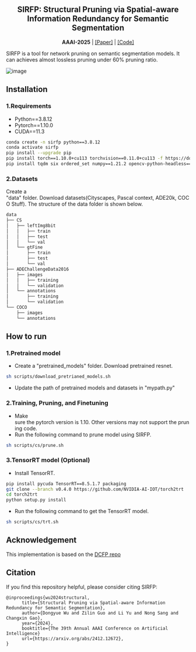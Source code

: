 <h2 align="center">SIRFP: Structural Pruning via Spatial-aware Information Redundancy for Semantic Segmentation</h2>
<p align="center"><b>AAAI-2025</b> | <a href="https://arxiv.org/abs/2412.12672">[Paper]</a> | <a href="https://github.com/dywu98/SIRFP">[Code]</a> </p>


SIRFP is a tool for network pruning on semantic segmentation models. It can achieves almost lossless pruning under 60% pruning ratio.

![image](https://github.com/dywu98/SIRFP/figs/pipeline.png)


## Installation

### 1.Requirements

- Python==3.8.12
- Pytorch==1.10.0
- CUDA==11.3

```bash
conda create -n sirfp python==3.8.12
conda activate sirfp
pip install --upgrade pip
pip install torch==1.10.0+cu113 torchvision==0.11.0+cu113 -f https://download.pytorch.org/whl/cu113/torch_stable.html 
pip install tqdm six ordered_set numpy==1.21.2 opencv-python-headless==4.1.2.30 scipy==1.5.4
```

### 2.Datasets
Create a "data" folder. Download datasets(Cityscapes, Pascal context, ADE20k, COCO Stuff). The structure of the data folder is shown below.

  ```bash
  data
  ├── CS
  │   ├── leftImg8bit
  │   │   ├── train
  │   │   ├── test
  │   │   └── val
  │   └── gtFine
  │       ├── train
  │       ├── test
  │       └── val
  ├── ADEChallengeData2016
  │   ├── images
  │   │   ├── training
  │   │   └── validation
  │   └── annotations
  │       ├── training
  │       └── validation
  └── COCO
      ├── images
      └── annotations
  ```

## How to run

### 1.Pretrained model
 - Create a "pretrained_models" folder. Download pretrained resnet.
```bash
sh scripts/download_pretrianed_models.sh
```
 - Update the path of pretrained models and datasets in "mypath.py"

### 2.Training, Pruning, and Finetuning
 - Make sure the pytorch version is 1.10. Other versions may not support the pruning code.
 - Run the following command to prune model using SIRFP.
```bash
sh scripts/cs/prune.sh
```

### 3.TensorRT model (Optional)
 - Install TensorRT.
```bash
pip install pycuda TensorRT==8.5.1.7 packaging
git clone --branch v0.4.0 https://github.com/NVIDIA-AI-IOT/torch2trt 
cd torch2trt
python setup.py install
```
 - Run the following command to get the TensorRT model.
```bash
sh scripts/cs/trt.sh
```

## Acknowledgement
This implementation is based on the [DCFP repo](https://github.com/wzx99/DCFP)

## Citation
If you find this repository helpful, please consider citing SIRFP:
```Shell
@inproceedings{wu2024structural,
      title={Structural Pruning via Spatial-aware Information Redundancy for Semantic Segmentation}, 
      author={Dongyue Wu and Zilin Guo and Li Yu and Nong Sang and Changxin Gao},
      year={2024},
      booktitle={The 39th Annual AAAI Conference on Artificial Intelligence}
      url={https://arxiv.org/abs/2412.12672}, 
}
```
